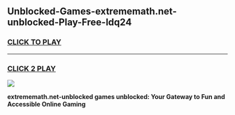 
## Unblocked-Games-extrememath.net-unblocked-Play-Free-ldq24
<h3>
<a href="https://premium76.site?title=extrememath.net-unblocked&ref=20M">CLICK TO PLAY</a></h3>
<hr>

<h3>
<a href="https://premium76.site?title=extrememath.net-unblocked&ref=20M">CLICK 2 PLAY</a>
  
</h3>

<a href="https://premium76.site?title=extrememath.net-unblocked&ref=19M"><img src="https://clearcache.store/games.png"></a>


**extrememath.net-unblocked games unblocked: Your Gateway to Fun and Accessible Online Gaming**
